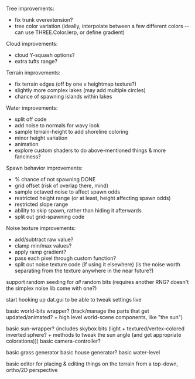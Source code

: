 
Tree improvements:
- fix trunk overextension?
- tree color variation (ideally, interpolate between a few different colors -- can use THREE.Color.lerp, or define gradient)

Cloud improvements:
- cloud Y-squash options?
- extra tufts range?

Terrain improvements:
- fix terrain edges (off by one v heightmap texture?)
- slightly more complex lakes (may add multiple circles)
- chance of spawning islands within lakes

Water improvements:
- split off code
- add noise to normals for wavy look
- sample terrain-height to add shoreline coloring
- minor height variation
- animation
- explore custom shaders to do above-mentioned things & more fanciness?

Spawn behavior improvements:
- % chance of not spawning DONE
- grid offset (risk of overlap there, mind)
- sample octaved noise to affect spawn odds
- restricted height range (or at least, height affecting spawn odds)
- restricted slope range
- ability to skip spawn, rather than hiding it afterwards
- split out grid-spawning code

Noise texture improvements:
- add/subtract raw value?
- clamp min/max values?
- apply ramp gradient?
- pass each pixel through custom function?
- split out noise texture code (if using it elsewhere) (is the noise worth separating from the texture anywhere in the near future?)

support random seeding for _all_ random bits (requires another RNG? doesn't the simplex noise lib come with one?)

start hooking up dat.gui to be able to tweak settings live

basic world-bits wrapper? (track/manage the parts that get updated/animated? + high level world-scene components, like "the sun")

basic sun-wrapper? (includes skybox bits (light + textured/vertex-colored inverted sphere? + methods to tweak the sun angle (and get appropriate colorations)))
basic camera-controller?

basic grass generator
basic house generator?
basic water-level

basic editor for placing & editing things on the terrain from a top-down, ortho/2D perspective